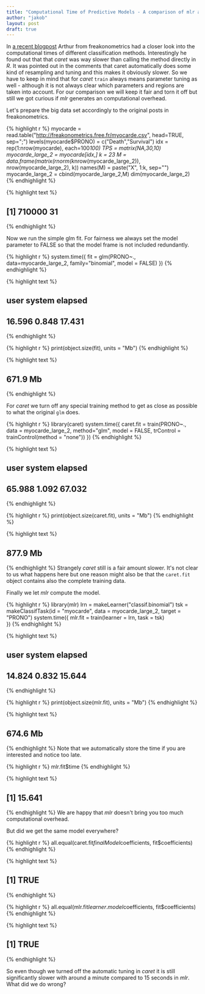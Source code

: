 ```yaml
---
title: "Computational Time of Predictive Models - A comparison of mlr and caret"
author: "jakob"
layout: post
draft: true
---
```

In [a recent blogpost](http://freakonometrics.hypotheses.org/20345) Arthur from freakonometrics had a closer look into the computational times of different classification methods.
Interestingly he found out that that *caret* was way slower than calling the method directly in *R*.
It was pointed out in the comments that caret automatically does some kind of resampling and tuning and this makes it obviously slower.
So we have to keep in mind that for *caret* `train` always means parameter tuning as well - although it is not always clear which parameters and regions are taken into account.
For our comparison we will keep it fair and torn it off but still we got curious if *mlr* generates an computational overhead.

<!--more-->

Let's prepare the big data set accordingly to the original posts in freakonometrics. 

{% highlight r %}
myocarde = read.table("http://freakonometrics.free.fr/myocarde.csv", head=TRUE, sep=";")
levels(myocarde$PRONO) = c("Death","Survival")
idx = rep(1:nrow(myocarde), each=100*100)
TPS = matrix(NA,30,10)
myocarde_large_2 = myocarde[idx,]
k = 23
M = data.frame(matrix(rnorm(k*nrow(myocarde_large_2)), nrow(myocarde_large_2), k))
names(M) = paste("X", 1:k, sep="")
myocarde_large_2 = cbind(myocarde_large_2,M)
dim(myocarde_large_2)
{% endhighlight %}



{% highlight text %}
## [1] 710000     31
{% endhighlight %}

Now we run the simple glm fit.
For fairness we always set the model parameter to FALSE so that the model frame is not included redundantly.

{% highlight r %}
system.time({
  fit = glm(PRONO~., data=myocarde_large_2, family="binomial", model = FALSE)
  })
{% endhighlight %}



{% highlight text %}
##    user  system elapsed 
##  16.596   0.848  17.431
{% endhighlight %}



{% highlight r %}
print(object.size(fit), units = "Mb")
{% endhighlight %}



{% highlight text %}
## 671.9 Mb
{% endhighlight %}

For *caret* we turn off any special training method to get as close as possible to what the original `glm` does.

{% highlight r %}
library(caret)
system.time({
  caret.fit = train(PRONO~., 
                    data = myocarde_large_2, 
                    method="glm", 
                    model = FALSE,
                    trControl = trainControl(method = "none"))
  })
{% endhighlight %}



{% highlight text %}
##    user  system elapsed 
##  65.988   1.092  67.032
{% endhighlight %}



{% highlight r %}
print(object.size(caret.fit), units = "Mb")
{% endhighlight %}



{% highlight text %}
## 877.9 Mb
{% endhighlight %}
Strangely *caret* still is a fair amount slower.
It's not clear to us what happens here but one reason might also be that the `caret.fit` object contains also the complete training data.

Finally we let *mlr* compute the model. 

{% highlight r %}
library(mlr)
lrn = makeLearner("classif.binomial")
tsk = makeClassifTask(id = "myocarde", data = myocarde_large_2, target = "PRONO")
system.time({
  mlr.fit = train(learner = lrn, task = tsk)  
  })
{% endhighlight %}



{% highlight text %}
##    user  system elapsed 
##  14.824   0.832  15.644
{% endhighlight %}



{% highlight r %}
print(object.size(mlr.fit), units = "Mb")
{% endhighlight %}



{% highlight text %}
## 674.6 Mb
{% endhighlight %}
Note that we automatically store the time if you are interested and notice too late.

{% highlight r %}
mlr.fit$time
{% endhighlight %}



{% highlight text %}
## [1] 15.641
{% endhighlight %}
We are happy that *mlr* doesn't bring you too much computational overhead.

But did we get the same model everywhere?

{% highlight r %}
all.equal(caret.fit$finalModel$coefficients, fit$coefficients)
{% endhighlight %}



{% highlight text %}
## [1] TRUE
{% endhighlight %}



{% highlight r %}
all.equal(mlr.fit$learner.model$coefficients, fit$coefficients)
{% endhighlight %}



{% highlight text %}
## [1] TRUE
{% endhighlight %}

So even though we turned off the automatic tuning in *caret* it is still significantly slower with around a minute compared to 15 seconds in *mlr*. 
What did we do wrong?
